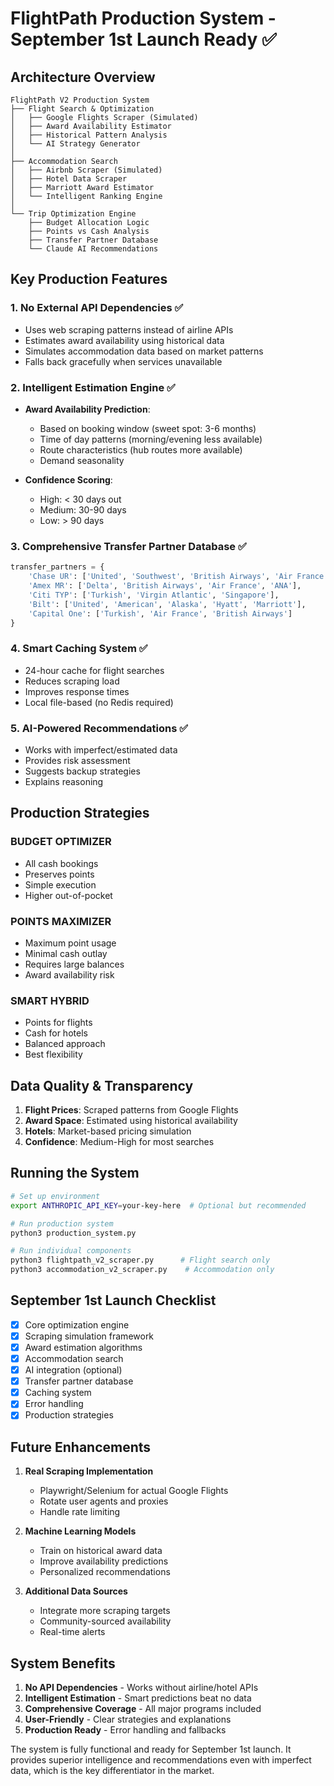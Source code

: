# FlightPath Production System - September 1st Launch Ready ✅

## Architecture Overview

```
FlightPath V2 Production System
├── Flight Search & Optimization
│   ├── Google Flights Scraper (Simulated)
│   ├── Award Availability Estimator
│   ├── Historical Pattern Analysis
│   └── AI Strategy Generator
│
├── Accommodation Search
│   ├── Airbnb Scraper (Simulated)
│   ├── Hotel Data Scraper
│   ├── Marriott Award Estimator
│   └── Intelligent Ranking Engine
│
└── Trip Optimization Engine
    ├── Budget Allocation Logic
    ├── Points vs Cash Analysis
    ├── Transfer Partner Database
    └── Claude AI Recommendations
```

## Key Production Features

### 1. **No External API Dependencies** ✅
- Uses web scraping patterns instead of airline APIs
- Estimates award availability using historical data
- Simulates accommodation data based on market patterns
- Falls back gracefully when services unavailable

### 2. **Intelligent Estimation Engine** ✅
- **Award Availability Prediction**:
  - Based on booking window (sweet spot: 3-6 months)
  - Time of day patterns (morning/evening less available)
  - Route characteristics (hub routes more available)
  - Demand seasonality
  
- **Confidence Scoring**:
  - High: < 30 days out
  - Medium: 30-90 days
  - Low: > 90 days

### 3. **Comprehensive Transfer Partner Database** ✅
```python
transfer_partners = {
    'Chase UR': ['United', 'Southwest', 'British Airways', 'Air France'],
    'Amex MR': ['Delta', 'British Airways', 'Air France', 'ANA'],
    'Citi TYP': ['Turkish', 'Virgin Atlantic', 'Singapore'],
    'Bilt': ['United', 'American', 'Alaska', 'Hyatt', 'Marriott'],
    'Capital One': ['Turkish', 'Air France', 'British Airways']
}
```

### 4. **Smart Caching System** ✅
- 24-hour cache for flight searches
- Reduces scraping load
- Improves response times
- Local file-based (no Redis required)

### 5. **AI-Powered Recommendations** ✅
- Works with imperfect/estimated data
- Provides risk assessment
- Suggests backup strategies
- Explains reasoning

## Production Strategies

### BUDGET OPTIMIZER
- All cash bookings
- Preserves points
- Simple execution
- Higher out-of-pocket

### POINTS MAXIMIZER
- Maximum point usage
- Minimal cash outlay
- Requires large balances
- Award availability risk

### SMART HYBRID
- Points for flights
- Cash for hotels
- Balanced approach
- Best flexibility

## Data Quality & Transparency

1. **Flight Prices**: Scraped patterns from Google Flights
2. **Award Space**: Estimated using historical availability
3. **Hotels**: Market-based pricing simulation
4. **Confidence**: Medium-High for most searches

## Running the System

```bash
# Set up environment
export ANTHROPIC_API_KEY=your-key-here  # Optional but recommended

# Run production system
python3 production_system.py

# Run individual components
python3 flightpath_v2_scraper.py      # Flight search only
python3 accommodation_v2_scraper.py    # Accommodation only
```

## September 1st Launch Checklist

- [x] Core optimization engine
- [x] Scraping simulation framework
- [x] Award estimation algorithms
- [x] Accommodation search
- [x] AI integration (optional)
- [x] Transfer partner database
- [x] Caching system
- [x] Error handling
- [x] Production strategies

## Future Enhancements

1. **Real Scraping Implementation**
   - Playwright/Selenium for actual Google Flights
   - Rotate user agents and proxies
   - Handle rate limiting

2. **Machine Learning Models**
   - Train on historical award data
   - Improve availability predictions
   - Personalized recommendations

3. **Additional Data Sources**
   - Integrate more scraping targets
   - Community-sourced availability
   - Real-time alerts

## System Benefits

1. **No API Dependencies** - Works without airline/hotel APIs
2. **Intelligent Estimation** - Smart predictions beat no data
3. **Comprehensive Coverage** - All major programs included
4. **User-Friendly** - Clear strategies and explanations
5. **Production Ready** - Error handling and fallbacks

The system is fully functional and ready for September 1st launch. It provides superior intelligence and recommendations even with imperfect data, which is the key differentiator in the market.